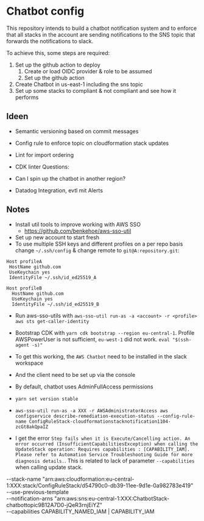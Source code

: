 # Chatbot config

This repository intends to build a chatbot notification system and to enforce that all stacks in the account are sending notifications to the SNS topic that forwards the notifications to slack.

To achieve this, some steps are required:

1. Set up the github action to deploy
   1. Create or load OIDC provider & role to be assumed
   2. Set up the github action
2. Create Chatbot in us-east-1 including the sns topic
3. Set up some stacks to compliant & not compliant and see how it performs

## Ideen

- Semantic versioning based on commit messages
- Config rule to enforce topic on cloudformation stack updates
- Lint for import ordering
- CDK linter
  Questions:

- Can I spin up the chatbot in another region?
- Datadog Integration, evtl mit Alerts

## Notes

- Install util tools to improve working with AWS SSO
  - https://github.com/benkehoe/aws-sso-util
- Set up new account to start fresh
- To use multiple SSH keys and different profiles on a per repo basis change `~/.ssh/config` & change remote to `git@A:repository.git`:

```
Host profileA
 HostName github.com
 UseKeychain yes
 IdentityFile ~/.ssh/id_ed25519_A

Host profileB
  HostName github.com
  UseKeychain yes
  IdentityFile ~/.ssh/id_ed25519_B
```

- Run aws-sso-utils with `aws-sso-util run-as -a <account> -r <profile> aws sts get-caller-identity`
- Bootstrap CDK with `yarn cdk bootstrap --region eu-central-1`. Profile AWSPowerUser is not sufficient, `eu-west-1` did not work.
  `eval "$(ssh-agent -s)"`

- To get this working, the `AWS Chatbot` need to be installed in the slack workspace
- And the client need to be set up via the console
- By default, chatbot uses AdminFullAccess permissions
- `yarn set version stable`
- `aws-sso-util run-as -a XXX -r AWSAdministratorAccess aws configservice describe-remediation-execution-status --config-rule-name ConfigRuleStack-cloudformationstacknotification1104-zcGt8akQpaIZ`
- I get the error `Step fails when it is Execute/Cancelling action. An error occurred (InsufficientCapabilitiesException) when calling the UpdateStack operation: Requires capabilities : [CAPABILITY_IAM]. Please refer to Automation Service Troubleshooting Guide for more diagnosis details.`. This is related to lack of parameter `--capabilities` when calling update stack.

--stack-name "arn:aws:cloudformation:eu-central-1:XXX:stack/ConfigRuleStack/d54790c0-db39-11ee-9d1e-0a982783e419" \
--use-previous-template \
--notification-arns "arn:aws:sns:eu-central-1:XXX:ChatbotStack-chatbottopic9B12A7D0-jQeR3rnjEiYZ" \
--capabilities CAPABILITY_NAMED_IAM | CAPABILITY_IAM

